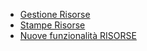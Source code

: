 - [Gestione Risorse](Sorgenti/OJ/PGM/P_BRRI01)
- [Stampe Risorse](Sorgenti/OJ/PGM/P_BRRI51)
- [Nuove funzionalità RISORSE](Sorgenti/DOC_OPE/TA/B£AMO/BRRISO_01)
